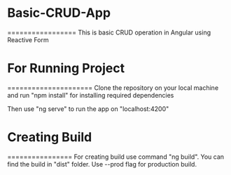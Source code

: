 # Basic-CRUD-App
=================
This is basic CRUD operation in Angular using Reactive Form

# For Running Project
=====================
Clone the repository on your local machine and run "npm install" for installing required dependencies

Then use "ng serve" to run the app on "localhost:4200"

# Creating Build
================
For creating build use command "ng build". You can find the build in "dist" folder. Use --prod flag for production build.
